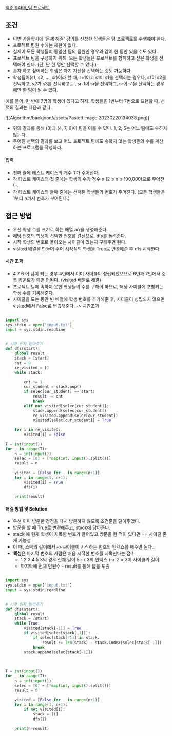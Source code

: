 
[백준 9466_텀 프로젝트](https://www.acmicpc.net/problem/9466)


## 조건

- 이번 가을학기에 '문제 해결' 강의를 신청한 학생들은 텀 프로젝트를 수행해야 한다. 
- 프로젝트 팀원 수에는 제한이 없다. 
- 심지어 모든 학생들이 동일한 팀의 팀원인 경우와 같이 한 팀만 있을 수도 있다. 
- 프로젝트 팀을 구성하기 위해, 모든 학생들은 프로젝트를 함께하고 싶은 학생을 선택해야 한다. (단, 단 한 명만 선택할 수 있다.) 
- 혼자 하고 싶어하는 학생은 자기 자신을 선택하는 것도 가능하다.
- 학생들이(s1, s2, ..., sr)이라 할 때, r=1이고 s1이 s1을 선택하는 경우나, s1이 s2를 선택하고, s2가 s3를 선택하고,..., sr-1이 sr을 선택하고, sr이 s1을 선택하는 경우에만 한 팀이 될 수 있다.

예를 들어, 한 반에 7명의 학생이 있다고 하자. 학생들을 1번부터 7번으로 표현할 때, 선택의 결과는 다음과 같다.

![[Algorithm/baekjoon/assets/Pasted image 20230220134038.png]]

- 위의 결과를 통해 (3)과 (4, 7, 6)이 팀을 이룰 수 있다. 1, 2, 5는 어느 팀에도 속하지 않는다.
- 주어진 선택의 결과를 보고 어느 프로젝트 팀에도 속하지 않는 학생들의 수를 계산하는 프로그램을 작성하라.



#### 입력

- 첫째 줄에 테스트 케이스의 개수 T가 주어진다. 
- 각 테스트 케이스의 첫 줄에는 학생의 수가 정수 n (2 ≤ n ≤ 100,000)으로 주어진다. 
- 각 테스트 케이스의 둘째 줄에는 선택된 학생들의 번호가 주어진다. (모든 학생들은 1부터 n까지 번호가 부여된다.)



## 접근 방법

- 우선 학생 수를 크기로 하는 배열 arr을 생성해준다.
- 해당 번호의 학생이 선택한 번호를 간선으로, dfs를 돌려준다.
- 시작 학생의 번호로 돌아오는 사이클이 있는지 구해주면 된다.
- visited 배열을 만들어 주어 시작점의 학생을 True로 변경해준 후 dfs 시작한다.


#### 시간 초과

 - 4 7 6 이 팀이 되는 경우 4번에서 이미 사이클이 성립되었으므로 6번과 7번에서 중복 카운트가 되면 안된다. (visited 배열로 해결)
- 프로젝트 팀에 속하지 못한 학생들의 수를 구해야 하므로, 해당 사이클에 포함되는 학생 수를 기록해준다.
- 사이클을 도는 동안 빈 배열에 학생 번호를 추가해준 후, 사이클이 성립되지 않으면 visited에서 False로 변경해준다. -> 시간초과


```python

import sys  
sys.stdin = open('input.txt')  
input = sys.stdin.readline  
  
  
# 시작 인자 받아주기  
def dfs(start):  
    global result  
    stack = [start]  
    cnt = 0  
    re_visited = []  
    while stack:  
    
        cnt += 1  
        cur_student = stack.pop()  
        if selec[cur_student] == start:  
            result -= cnt  
            break  
        elif not visited[selec[cur_student]]:  
            stack.append(selec[cur_student])  
            re_visited.append(selec[cur_student])  
            visited[selec[cur_student]] = True  
  
    for i in re_visited:  
        visited[i] = False  
  
T = int(input())  
for _ in range(T):  
    n = int(input())  
    selec = [0] + [*map(int, input().split())]  
    result = n  
  
    visited = [False for _ in range(n+1)]  
    for i in range(1, n+1):  
        visited[i] = True  
        dfs(i)  
  
    print(result)
```



#### 해결 방법 및 Solution

- 우선 이미 방문한 정점을 다시 방문하지 않도록 조건문을 달아주었다.
- 방문을 할 때 True로 변경해주고, stack에 담아준다.
- stack 에 현재 학생이 지목한 번호가 들어있고 방문을 한 적이 있다면 == 사이클 존재 가능성
- 이 때, 스택의 길이에서 -> 싸이클이 시작하는 번호의 인덱스를 빼주면 된다..
- **핵심**은 마지막 번호의 사람은 처음 시작한 번호를 지목한다는 점!!
	- 1 2 3 4 5 3의 경우 전체 길이 5 - ( 3의 인덱스 )-> 2 = 3이 사이클의 길이 
	- 마지막에 전체 인원수 - result를 통해 답을 도출


```python

import sys  
sys.stdin = open('input.txt')  
input = sys.stdin.readline  
  
  
# 시작 인자 받아주기  
def dfs(start):  
    global result  
    stack = [start]  
    while True:  
        visited[stack[-1]] = True  
        if visited[selec[stack[-1]]]:  
            if selec[stack[-1]] in stack:  
                result += len(stack) - stack.index(selec[stack[-1]])  
            break  
        stack.append(selec[stack[-1]])  
  
  
  
T = int(input())  
for _ in range(T):  
    n = int(input())  
    selec = [0] + [*map(int, input().split())]  
    result = 0  
  
    visited = [False for _ in range(n+1)]  
    for i in range(1, n+1):  
        if not visited[i]:  
            stack = [i]  
            dfs(i)  
  
    print(n-result)
```